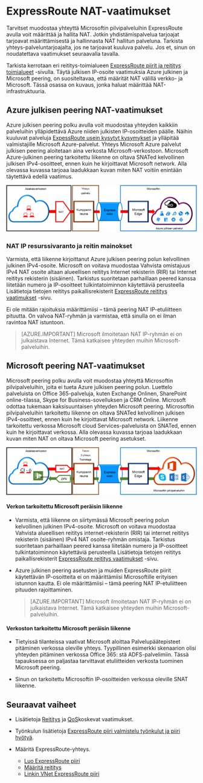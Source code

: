 <properties
   pageTitle="NAT vaatimukset ExpressRoute piirit | Microsoft Azure"
   description="Tällä sivulla on vaatimukset määrittämisestä ja hallinnasta NAT ExpressRoute piirit."
   documentationCenter="na"
   services="expressroute"
   authors="cherylmc"
   manager="carmonm"
   editor=""/>
<tags
   ms.service="expressroute"
   ms.devlang="na"
   ms.topic="get-started-article"
   ms.tgt_pltfrm="na"
   ms.workload="infrastructure-services"
   ms.date="10/10/2016"
   ms.author="cherylmc"/>

# <a name="expressroute-nat-requirements"></a>ExpressRoute NAT-vaatimukset

Tarvitset muodostaa yhteyttä Microsoftin pilvipalveluihin ExpressRoute avulla voit määrittää ja hallita NAT. Jotkin yhdistämispalvelua tarjoajat tarjoavat määrittämisestä ja hallinnasta NAT hallitun palveluna. Tarkista yhteys-palveluntarjoajalta, jos ne tarjoavat kuuluva palvelu. Jos et, sinun on noudatettava vaatimukset seuraavalla tavalla. 

Tarkista kerrotaan eri reititys-toimialueen [ExpressRoute piirit ja reititys toimialueet](expressroute-circuit-peerings.md) -sivulla. Täytä julkisen IP-osoite vaatimuksia Azure julkinen ja Microsoft peering, on suositeltavaa, että määrität NAT välillä verkko- ja Microsoft. Tässä osassa on kuvaus, jonka haluat määrittää NAT-infrastruktuuria.

## <a name="nat-requirements-for-azure-public-peering"></a>Azure julkisen peering NAT-vaatimukset

Azure julkisen peering polku avulla voit muodostaa yhteyden kaikkiin palveluihin ylläpidettävä Azure niiden julkisten IP-osoitteiden päälle. Näihin kuuluvat palveluja [ExpessRoute usein kysytyt kysymykset](expressroute-faqs.md) ja ylläpitää valmistajille Microsoft Azure-palvelut. Yhteys Microsoft Azure palvelut julkisen peering aloitetaan aina verkosta Microsoft-verkostoon. Microsoft Azure-julkinen peering tarkoitettu liikenne on oltava SNATed kelvollinen julkisen IPv4-osoitteet, ennen kuin he kirjoittavat Microsoft network. Alla olevassa kuvassa tarjoaa laadukkaan kuvan miten NAT voitiin enintään täytettävä edellä vaatimus.

![](./media/expressroute-nat/expressroute-nat-azure-public.png) 

### <a name="nat-ip-pool-and-route-advertisements"></a>NAT IP resurssivaranto ja reitin mainokset

Varmista, että liikenne kirjoittanut Azure julkisen peering polun kelvollinen julkinen IPv4-osoite. Microsoft on voitava muodostaa Vahvista omistajuus IPv4 NAT osoite altaan alueellisen reititys Internet rekisterin (RIR) tai Internet reititys rekisterin (sisäinen). Tarkistus suoritetaan parhaillaan peered kanssa liitetään numero ja IP-osoitteet tulkintatoiminnon käytettäviä perusteella Lisätietoja tietojen reititys paikallisrekisterit [ExpressRoute reititys vaatimukset](expressroute-routing.md) -sivu.
 
Ei ole mitään rajoituksia määrittämiisi – tämä peering NAT IP-etuliitteen pituutta. On valvoa NAT-ryhmän ja varmistaa, että sinulla on ei ilman ravintoa NAT istuntoon.

>[AZURE.IMPORTANT] Microsoft ilmoitetaan NAT IP-ryhmän ei on julkaistava Internet. Tämä katkaisee yhteyden muihin Microsoft-palveluihin.

## <a name="nat-requirements-for-microsoft-peering"></a>Microsoft peering NAT-vaatimukset

Microsoft peering polku avulla voit muodostaa yhteyttä Microsoftin pilvipalveluihin, joita ei tueta Azure julkisen peering polun. Luettelo palveluista on Office 365-palveluja, kuten Exchange Onlinen, SharePoint online-tilassa, Skype for Business-sovelluksen ja CRM Online. Microsoft odottaa tukemaan kaksisuuntaisen yhteyden Microsoft peering. Microsoftin pilvipalveluihin tarkoitettu liikenne on oltava SNATed kelvollinen julkisen IPv4-osoitteet, ennen kuin he kirjoittavat Microsoft network. Liikenne tarkoitettu verkossa Microsoft cloud Services-palveluista on SNATed, ennen kuin he kirjoittavat verkossa. Alla olevassa kuvassa tarjoaa laadukkaan kuvan miten NAT on oltava Microsoft peering asetukset.
 
![](./media/expressroute-nat/expressroute-nat-microsoft.png) 


#### <a name="traffic-originating-from-your-network-destined-to-microsoft"></a>Verkon tarkoitettu Microsoft peräisin liikenne

- Varmista, että liikenne on siirtymässä Microsoft peering polun kelvollinen julkinen IPv4-osoite. Microsoft on voitava muodostaa Vahvista alueellisen reititys internet-rekisterin (RIR) tai internet reititys rekisterin (sisäinen) IPv4 NAT osoite-ryhmän omistaja. Tarkistus suoritetaan parhaillaan peered kanssa liitetään numero ja IP-osoitteet tulkintatoiminnon käytettäviä perusteella Lisätietoja tietojen reititys paikallisrekisterit [ExpressRoute reititys vaatimukset](expressroute-routing.md) -sivu.

- Azure julkinen peering asetusten ja muiden ExpressRoute piirit käytettävän IP-osoitteita ei on määrittämiisi Microsoftille erityisen istunnon kautta. Ei ole määrittämiisi – tämä peering NAT IP-etuliitteen pituuden rajoittaminen.

    >[AZURE.IMPORTANT] Microsoft ilmoitetaan NAT IP-ryhmän ei on julkaistava Internet. Tämä katkaisee yhteyden muihin Microsoft-palveluihin.

#### <a name="traffic-originating-from-microsoft-destined-to-your-network"></a>Verkoston tarkoitettu Microsoft peräisin liikenne

- Tietyissä tilanteissa vaativat Microsoft aloittaa Palvelupäätepisteet pitäminen verkossa oleville yhteys. Tyypillinen esimerkki skenaarion olisi yhteyden pitäminen verkossa Office 365: stä ADFS-palvelimiin. Tässä tapauksessa on paljastaa tarvittavat etuliitteiden verkosta tuominen Microsoft peering. 

- Sinun on tarkoitettu Microsoftin IP-osoitteiden verkossa oleville SNAT liikenne. 

## <a name="next-steps"></a>Seuraavat vaiheet

- Lisätietoja [Reititys](expressroute-routing.md) ja [QoS](expressroute-qos.md)koskevat vaatimukset.
- Työnkulun lisätietoja [ExpressRoute piiri valmistelu työnkulut ja piiri hyötyä](expressroute-workflows.md).
- Määritä ExpressRoute-yhteys.

    - [Luo ExpressRoute piiri](expressroute-howto-circuit-classic.md)
    - [Määritä reititys](expressroute-howto-routing-classic.md)
    - [Linkin VNet ExpressRoute piiri](expressroute-howto-linkvnet-classic.md)

